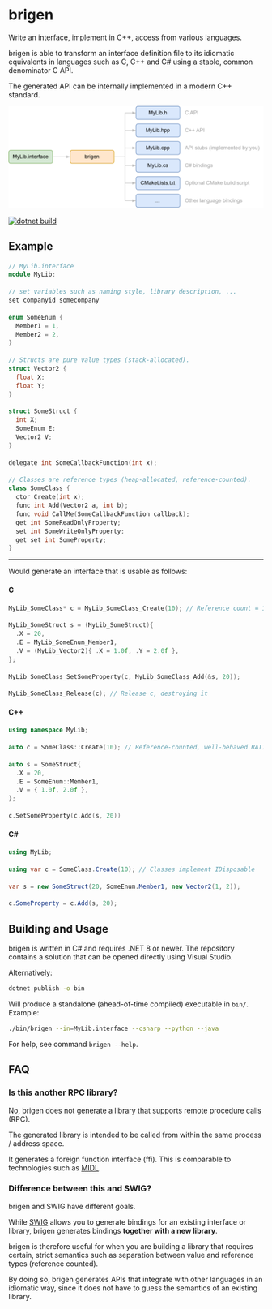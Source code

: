# brigen

Write an interface, implement in C++, access from various languages.

brigen is able to transform an interface definition file to its idiomatic equivalents in languages such as
C, C++ and C# using a stable, common denominator C API.

The generated API can be internally implemented in a modern C++ standard.


<img src="https://github.com/cemderv/brigen/blob/main/misc/brigen_diag.png?raw=true" width="600">

[![dotnet build](https://github.com/cemderv/brigen/actions/workflows/dotnet.yml/badge.svg)](https://github.com/cemderv/brigen/actions/workflows/dotnet.yml)

## Example

```cpp
// MyLib.interface
module MyLib;

// set variables such as naming style, library description, ...
set companyid somecompany

enum SomeEnum {
  Member1 = 1,
  Member2 = 2,
}

// Structs are pure value types (stack-allocated).
struct Vector2 {
  float X;
  float Y;
}

struct SomeStruct {
  int X;
  SomeEnum E;
  Vector2 V;
}

delegate int SomeCallbackFunction(int x);

// Classes are reference types (heap-allocated, reference-counted).
class SomeClass {
  ctor Create(int x);
  func int Add(Vector2 a, int b);
  func void CallMe(SomeCallbackFunction callback);
  get int SomeReadOnlyProperty;
  set int SomeWriteOnlyProperty;
  get set int SomeProperty;
}
```

---

Would generate an interface that is usable as follows:

#### C
```c
MyLib_SomeClass* c = MyLib_SomeClass_Create(10); // Reference count = 1

MyLib_SomeStruct s = (MyLib_SomeStruct){
  .X = 20,
  .E = MyLib_SomeEnum_Member1,
  .V = (MyLib_Vector2){ .X = 1.0f, .Y = 2.0f },
};

MyLib_SomeClass_SetSomeProperty(c, MyLib_SomeClass_Add(&s, 20));

MyLib_SomeClass_Release(c); // Release c, destroying it
```

#### C++
```cpp
using namespace MyLib;

auto c = SomeClass::Create(10); // Reference-counted, well-behaved RAII object

auto s = SomeStruct{
  .X = 20,
  .E = SomeEnum::Member1,
  .V = { 1.0f, 2.0f },
};

c.SetSomeProperty(c.Add(s, 20))
```

#### C#
```csharp
using MyLib;

using var c = SomeClass.Create(10); // Classes implement IDisposable

var s = new SomeStruct(20, SomeEnum.Member1, new Vector2(1, 2));

c.SomeProperty = c.Add(s, 20);
```

## Building and Usage

brigen is written in C# and requires .NET 8 or newer.
The repository contains a solution that can be opened directly using Visual Studio.

Alternatively:

```bash
dotnet publish -o bin
```

Will produce a standalone (ahead-of-time compiled) executable in `bin/`.
Example:

```bash
./bin/brigen --in=MyLib.interface --csharp --python --java
```

For help, see command `brigen --help`.

## FAQ

### Is this another RPC library?

No, brigen does not generate a library that supports remote procedure calls (RPC).

The generated library is intended to be called from within the same process / address space.

It generates a foreign function interface (ffi). This is comparable to technologies such as [MIDL](https://learn.microsoft.com/en-us/windows/win32/midl/midl-start-page).

### Difference between this and SWIG?

brigen and SWIG have different goals.

While [SWIG](https://www.swig.org/) allows you to generate bindings for an existing interface or library,
brigen generates bindings **together with a new library**.

brigen is therefore useful for when you are building a library that requires certain, strict semantics such
as separation between value and reference types (reference counted).

By doing so, brigen generates APIs that integrate with other languages in an idiomatic way, since it does not
have to guess the semantics of an existing library.


